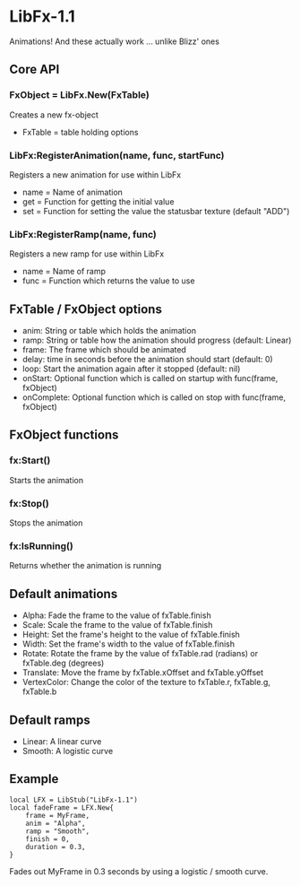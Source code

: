 LibFx-1.1
===============

Animations! And these actually work ... unlike Blizz' ones

Core API
--------

### FxObject = LibFx.New(FxTable) ###
Creates a new fx-object

*	FxTable = table holding options

### LibFx:RegisterAnimation(name, func, startFunc) ###
Registers a new animation for use within LibFx

*	name = Name of animation
*	get = Function for getting the initial value
*	set = Function for setting the value the statusbar texture (default "ADD")

### LibFx:RegisterRamp(name, func) ###
Registers a new ramp for use within LibFx

*	name = Name of ramp
*	func = Function which returns the value to use

FxTable / FxObject options
----------------
*	anim: String or table which holds the animation
*	ramp: String or table how the animation should progress (default: Linear)
*	frame: The frame which should be animated
*	delay: time in seconds before the animation should start (default: 0)
*	loop: Start the animation again after it stopped (default: nil)
*	onStart: Optional function which is called on startup  with func(frame, fxObject)
*	onComplete: Optional function which is called on stop with func(frame, fxObject)

FxObject functions
------------------
### fx:Start() ###
Starts the animation

### fx:Stop()
Stops the animation

### fx:IsRunning()
Returns whether the animation is running

Default animations
------------------
*	Alpha: Fade the frame to the value of fxTable.finish
*	Scale: Scale the frame to the value of fxTable.finish
*	Height: Set the frame's height to the value of fxTable.finish
*	Width: Set the frame's width to the value of fxTable.finish
*	Rotate: Rotate the frame by the value of fxTable.rad (radians) or fxTable.deg (degrees)
*	Translate: Move the frame by fxTable.xOffset and fxTable.yOffset
*	VertexColor: Change the color of the texture to fxTable.r, fxTable.g, fxTable.b

Default ramps
-------------
*	Linear: A linear curve
*	Smooth:	A logistic curve

Example
-------
	local LFX = LibStub("LibFx-1.1")
	local fadeFrame = LFX.New{
		frame = MyFrame,
		anim = "Alpha",
		ramp = "Smooth",
		finish = 0,
		duration = 0.3,
	}
Fades out MyFrame in 0.3 seconds by using a logistic / smooth curve.